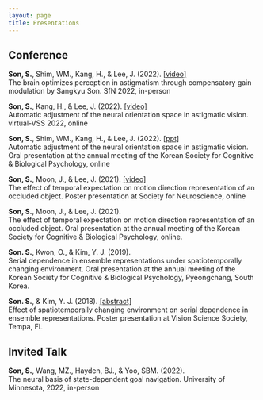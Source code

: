 ```yaml
---
layout: page
title: Presentations
---
```


## Conference

**Son, S.**, Shim, WM., Kang, H., & Lee, J. (2022). [[video]](https://youtu.be/1we8NadNxqU) <br>
The brain optimizes perception in astigmatism through compensatory gain modulation by Sangkyu Son. SfN 2022, in-person<br>

**Son, S.**, Kang, H., & Lee, J. (2022). [[video]](https://youtu.be/iO4vFkADv6E) <br>
Automatic adjustment of the neural orientation space in astigmatic vision. virtual-VSS 2022, online<br>

**Son, S.**, Shim, WM., Kang, H., & Lee, J. (2022). [[ppt]](./data/kscbp2022.pdf) <br>
Automatic adjustment of the neural orientation space in astigmatic vision. Oral presentation at the annual meeting of the Korean Society for Cognitive & Biological Psychology, online<br>

**Son, S.**, Moon, J., & Lee, J. (2021). [[video]](https://www.youtube.com/watch?v=za12HqT5_gA) <br>
The effect of temporal expectation on motion direction representation of an occluded object. Poster presentation at Society for Neuroscience, online<br>

**Son, S.**, Moon, J., & Lee, J. (2021). <br>
The effect of temporal expectation on motion direction representation of an occluded object. Oral presentation at the annual meeting of the Korean Society for Cognitive & Biological Psychology, online.<br>

**Son. S.**, Kwon, O., & Kim, Y. J. (2019). <br>
Serial dependence in ensemble representations under spatiotemporally changing environment. Oral presentation at the annual meeting of the Korean Society for Cognitive & Biological Psychology, Pyeongchang, South Korea. <br>

**Son. S.**, & Kim, Y. J. (2018). [[abstract]](https://jov.arvojournals.org/article.aspx?articleid=2699069) <br>
Effect of spatiotemporally changing environment on serial dependence in ensemble representations. Poster presentation at Vision Science Society, Tempa, FL<br>

## Invited Talk

**Son, S.**, Wang, MZ., Hayden, BJ., & Yoo, SBM. (2022). <br>
The neural basis of state-dependent goal navigation. University of Minnesota, 2022, in-person<br>
